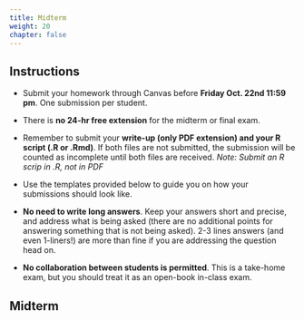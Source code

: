 ```yaml
---
title: Midterm
weight: 20
chapter: false
---
```


## Instructions

- Submit your homework through Canvas before **Friday Oct. 22nd 11:59 pm**. One submission per student.

- There is <b>no 24-hr free extension</b> for the midterm or final exam.

- Remember to submit your **write-up (only PDF extension) and your R script (.R or .Rmd)**. If both files are not submitted, the submission will be counted as incomplete until both files are received. *Note: Submit an R scrip in .R, not in PDF*

- Use the templates provided below to guide you on how your submissions should look like.

- **No need to write long answers**. Keep your answers short and precise, and address what is being asked (there are no additional points for answering something that is not being asked). 2-3 lines answers (and even 1-liners!) are more than fine if you are addressing the question head on.

- **No collaboration between students is permitted**. This is a take-home exam, but you should treat it as an open-book in-class exam.


## Midterm

<!-- - You can find Homework 1 here: <a onclick="ga('send', 'event', 'External-Link','click','hw1','0','Link');" href="https://sta235.netlify.app/assignments/homework/homework1/STA235H_Fall21_Homework1.html" target="_blank" class="btn btn-default"> Open HW1 <i class="fas fa-external-link-alt"></i></a> 

## Templates

<a onclick="ga('send', 'event', 'External-Link','click','hw1_doc','0','Link');" href="https://sta235.netlify.app/assignments/homework/homework1/STA235H_HW1_template.docx" target="_blank" class="btn btn-default"> Write-up Template <i class="fas fa-external-link-alt"></i></a> 
<br>

<a onclick="ga('send', 'event', 'External-Link','click','hw1_code','0','Link');" href="https://sta235.netlify.app/assignments/homework/homework1/STA235H_HW1_template.R" target="_blank" class="btn btn-default"> Rcode Template <i class="fas fa-external-link-alt"></i></a> 
<br>

<a onclick="ga('send', 'event', 'External-Link','click','hw1_rmd','0','Link');" href="https://sta235.netlify.app/assignments/homework/homework1/STA235H_HW1_template.Rmd" target="_blank" class="btn btn-default"> Rmarkdown Template <i class="fas fa-external-link-alt"></i></a> --> 


<!-- ## Answer Key

- You can find the answer key for Homework 1 here: <a onclick="ga('send', 'event', 'External-Link','click','hw1_key','0','Link');" href="https://sta235.netlify.app/assignments/homework/homework1/STA235H_Fall21_Homework1_AnswerKey.html" target="_blank" class="btn btn-default"> Open HW1 Answer Key <i class="fas fa-external-link-alt"></i></a>  -->